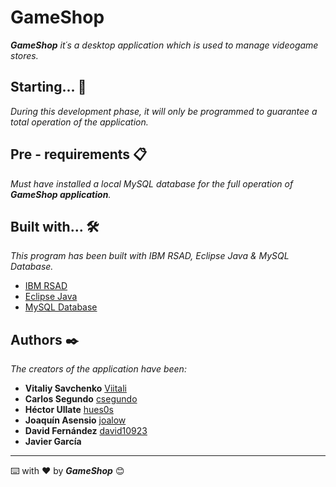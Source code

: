 # GameShop

_**GameShop** it´s a desktop application which is used to manage videogame stores._

## Starting... 🚀
_During this development phase, it will only be programmed to guarantee a total operation of the application._



## Pre - requirements 📋
_Must have installed a local MySQL database for the full operation of **GameShop application**._



## Built with... 🛠️
_This program has been built with IBM RSAD, Eclipse Java & MySQL Database._

* [IBM RSAD](https://www.ibm.com/developerworks/downloads/r/architect/index.html)
* [Eclipse Java](https://www.eclipse.org/downloads/packages/release/mars/r/eclipse-ide-java-developers)
* [MySQL Database](https://www.oracle.com/technetwork/database/mysql/index.html)



## Authors ✒️
_The creators of the application have been:_

* **Vitaliy Savchenko** [Viitali](https://github.com/Viitali)
* **Carlos Segundo** [csegundo](https://github.com/csegundo)
* **Héctor Ullate** [hues0s](https://github.com/hues0s)
* **Joaquín Asensio** [joalow](https://github.com/joalow)
* **David Fernández** [david10923](https://github.com/david10923)
* **Javier García**
 
 

---
⌨️ with ❤️ by _**GameShop**_ 😊
